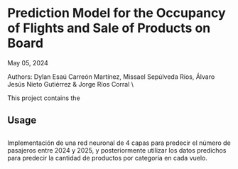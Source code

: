 # Prediction Model for the Occupancy of Flights and Sale of Products on Board

May 05, 2024

Authors: Dylan Esaú Carreón Martínez, Missael Sepúlveda Ríos, Álvaro Jesús Nieto Gutiérrez & Jorge Ríos Corral \

This project contains the 



## Usage

##






Implementación de una red neuronal de 4 capas para predecir el número de pasajeros entre 2024 y 2025, y posteriormente utilizar los datos predichos
para predecir la cantidad de productos por categoría en cada vuelo.
